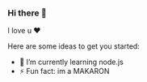 ### Hi there 👋

I love u ❤️

Here are some ideas to get you started:

- 🌱 I’m currently learning node.js
- ⚡ Fun fact: im a MAKARON

